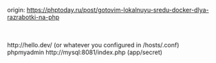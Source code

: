 origin: https://phptoday.ru/post/gotovim-lokalnuyu-sredu-docker-dlya-razrabotki-na-php

<br>
<br>
http://hello.dev/  (or whatever you configured in <project-startdocker>/hosts/<project-name>.conf)
<br>
phpmyadmin  http://mysql:8081/index.php (app/secret)
